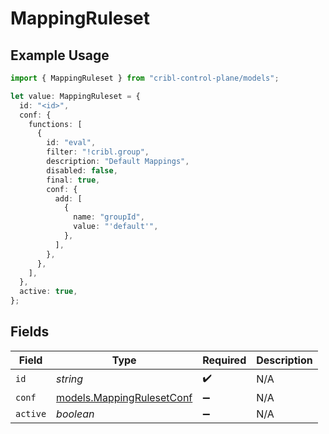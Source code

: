 # MappingRuleset

## Example Usage

```typescript
import { MappingRuleset } from "cribl-control-plane/models";

let value: MappingRuleset = {
  id: "<id>",
  conf: {
    functions: [
      {
        id: "eval",
        filter: "!cribl.group",
        description: "Default Mappings",
        disabled: false,
        final: true,
        conf: {
          add: [
            {
              name: "groupId",
              value: "'default'",
            },
          ],
        },
      },
    ],
  },
  active: true,
};
```

## Fields

| Field                                                        | Type                                                         | Required                                                     | Description                                                  |
| ------------------------------------------------------------ | ------------------------------------------------------------ | ------------------------------------------------------------ | ------------------------------------------------------------ |
| `id`                                                         | *string*                                                     | :heavy_check_mark:                                           | N/A                                                          |
| `conf`                                                       | [models.MappingRulesetConf](../models/mappingrulesetconf.md) | :heavy_minus_sign:                                           | N/A                                                          |
| `active`                                                     | *boolean*                                                    | :heavy_minus_sign:                                           | N/A                                                          |